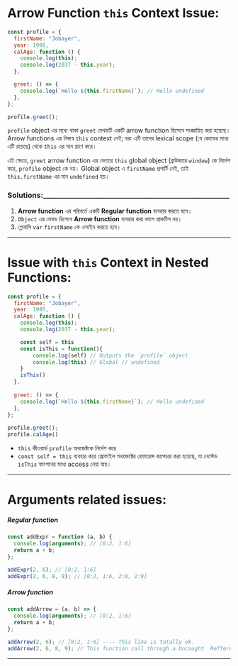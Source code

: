 
#  Arrow Function `this` Context Issue:
```javascript
const profile = {
  firstName: "Jobayer",
  year: 1995,
  calAge: function () {
    console.log(this);
    console.log(2037 - this.year);
  },

  greet: () => {
    console.log(`Hello ${this.firstName}`); // Hello undefined
  },
};

profile.greet();
```
`profile` object এর মধ্যে থাকা `greet` মেথডটি একটি arrow function হিসেবে সংজ্ঞায়িত করা হয়েছে। Arrow functions এর নিজস্ব `this` context নেই; বরং এটি তাদের lexical scope (যে কোডের মধ্যে এটি রয়েছে) থেকে `this` এর মান গ্রহণ করে।

এই ক্ষেত্রে, `greet` arrow function এর ভেতরে `this` global object (ব্রাউজারে `window`) কে নির্দেশ করে, `profile` object কে নয়। Global object এ `firstName` প্রপার্টি নেই, তাই `this.firstName` এর মান `undefined` হয়।

### Solutions:______________________________________________________
1. **Arrow function** এর পরিবর্তে একটি **Regular function** ব্যবহার করতে হবে। 
2. `Object`  এর মেথড হিসেবে **Arrow function** ব্যবহার করা ভালে প্রাকটিস নয়। 
3. গ্লোবালি `var` `firstName` কে এসাইন করতে হবে।

---

# Issue with `this` Context in Nested Functions:
```javascript
const profile = {
  firstName: "Jobayer",
  year: 1995,
  calAge: function () {
    console.log(this);
    console.log(2037 - this.year);

    const self = this
    const isThis = function(){
        console.log(self) // Outputs the `profile` object
        console.log(this) // Global // undefined
    }
    isThis()
  },
  
  greet: () => {
    console.log(`Hello ${this.firstName}`); // Hello undefined
  },
};
  
profile.greet();
profile.calAge()
```
- `this` কীওয়ার্ড `profile` অবজেক্টকে নির্দেশ করে
- `const self = this` ব্যবহার করে প্রোফাইল অবজেক্টের রেফারেন্স ক্যাপচার করা হয়েছে, যা নেস্টেড `isThis` ফাংশনের মধ্যে access নেয়া যায়।

---

# Arguments related issues:
##### Regular function
```javascript
const addExpr = function (a, b) {
  console.log(arguments); // [0:2, 1:6]
  return a + b;
};

addExpr(2, 6); // [0:2, 1:6]
addExpr(2, 6, 8, 9); // [0:2, 1:6, 2:8, 2:9]
```

##### Arrow function
```javascript
const addArrow = (a, b) => {
  console.log(arguments); // [0:2, 1:6]
  return a + b;
};

addArrow(2, 6); // [0:2, 1:6] ---- This line is totally ok.
addArrow(2, 6, 8, 9); // This function call through a Uncaught  RefferenceError
```

---
